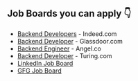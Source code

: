 ## Job Boards you can apply 👇

- [Backend Developers](https://in.indeed.com/Backend-Developer-jobs?vjk=1ff720a42bdd6dc6) - Indeed.com
- [Backend Developer](https://www.glassdoor.co.in/Job/backend-developer-jobs-SRCH_KO0,17.htm) - Glassdoor.com
- [Backend Engineer](https://angel.co/role/backend-engineer) - Angel.co
- [Backend Developer](https://www.turing.com/jobs/remote-back-end-developer-jobs) - Turing.com
- [LinkedIn Job Board](https://www.linkedin.com/jobs/search/?geoId=92000000&keywords=backend%20developer&location=Worldwide)
- [GFG Job Board](https://practice.geeksforgeeks.org/jobs)
